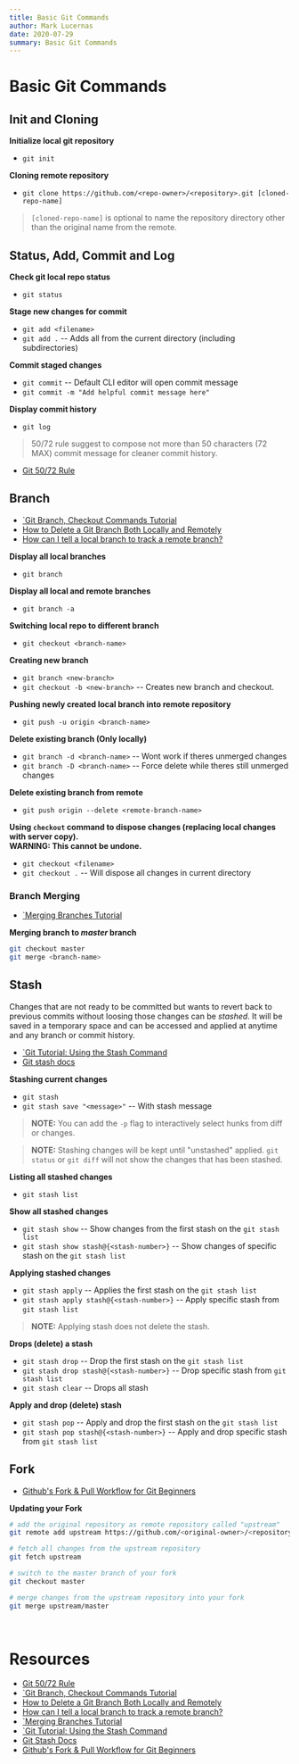 ```yaml
---
title: Basic Git Commands
author: Mark Lucernas
date: 2020-07-29
summary: Basic Git Commands
---
```



# Basic Git Commands

## Init and Cloning

**Initialize local git repository**

  - `git init`


**Cloning remote repository**

  - `git clone https://github.com/<repo-owner>/<repository>.git [cloned-repo-name]`


> `[cloned-repo-name]` is optional to name the repository directory other than
the original name from the remote.

## Status, Add, Commit and Log

**Check git local repo status**

  - `git status`


**Stage new changes for commit**

  - `git add <filename>`
  - `git add .` -- Adds all from the current directory (including subdirectories)


**Commit staged changes**

  - `git commit` -- Default CLI editor will open commit message
  - `git commit -m "Add helpful commit message here"`


**Display commit history**

  - `git log`


> 50/72 rule suggest to compose not more than 50 characters (72 MAX) commit
message for cleaner commit history.

  - [Git 50/72 Rule](https://www.midori-global.com/blog/2018/04/02/git-50-72-rule)


## Branch

  - [`Git Branch, Checkout Commands Tutorial](https://www.youtube.com/watch?v=S7SKhR9NVBk)
  - [How to Delete a Git Branch Both Locally and Remotely](https://www.freecodecamp.org/news/how-to-delete-a-git-branch-both-locally-and-remotely/)
  - [How can I tell a local branch to track a remote branch?](https://www.git-tower.com/learn/git/faq/track-remote-upstream-branch)


**Display all local branches**

  - `git branch`


**Display all local and remote branches**

  - `git branch -a`


**Switching local repo to different branch**

  - `git checkout <branch-name>`


**Creating new branch**

  - `git branch <new-branch>`
  - `git checkout -b <new-branch>` -- Creates new branch and checkout.


**Pushing newly created local branch into remote repository**

  - `git push -u origin <branch-name>`


**Delete existing branch (Only locally)**

  - `git branch -d <branch-name>` -- Wont work if theres unmerged changes
  - `git branch -D <branch-name>` -- Force delete while theres still unmerged
    changes


**Delete existing branch from remote**

  - `git push origin --delete <remote-branch-name>`


**Using `checkout` command to dispose changes (replacing local changes with
server copy). <br>WARNING: This cannot be undone.**

  - `git checkout <filename>`
  - `git checkout .` -- Will dispose all changes in current directory


### Branch Merging

  - [`Merging Branches Tutorial](https://www.youtube.com/watch?v=XX-Kct0PfFc)

**Merging branch to _master_ branch**

```bash
git checkout master
git merge <branch-name>
```


## Stash

Changes that are not ready to be committed but wants to revert back to previous
commits without loosing those changes can be _stashed_. It will be saved in a
temporary space and can be accessed and applied at anytime and any branch or
commit history.

  - [`Git Tutorial: Using the Stash Command](https://www.youtube.com/watch?v=KLEDKgMmbBI)
  - [Git stash docs](https://git-scm.com/docs/git-stash)


**Stashing current changes**

  - `git stash`
  - `git stash save "<message>"` -- With stash message

> **NOTE:** You can add the `-p` flag to interactively select hunks from diff or
changes.


> **NOTE:** Stashing changes will be kept until "unstashed" applied. `git status` or
`git diff` will not show the changes that has been stashed.

**Listing all stashed changes**

  - `git stash list`


**Show all stashed changes**

  - `git stash show` -- Show changes from the first stash on the `git stash
    list`
  - `git stash show stash@{<stash-number>}` -- Show changes of specific stash on
    the `git stash list`


**Applying stashed changes**

  - `git stash apply` -- Applies the first stash on the `git stash list`
  - `git stash apply stash@{<stash-number>}` -- Apply specific stash from
    `git stash list`


> **NOTE:** Applying stash does not delete the stash.

**Drops (delete) a stash**

  - `git stash drop` -- Drop the first stash on the `git stash list`
  - `git stash drop stash@{<stash-number>}` -- Drop specific stash from `git stash
    list`
  - `git stash clear` -- Drops all stash


**Apply and drop (delete) stash**

  - `git stash pop` -- Apply and drop the first stash on the `git stash list`
  - `git stash pop stash@{<stash-number>}` -- Apply and drop specific stash from
    `git stash list`


## Fork

  - [Github's Fork & Pull Workflow for Git Beginners](https://reflectoring.io/github-fork-and-pull/)

**Updating your Fork**

```bash
# add the original repository as remote repository called "upstream"
git remote add upstream https://github.com/<original-owner>/<repository>.git

# fetch all changes from the upstream repository
git fetch upstream

# switch to the master branch of your fork
git checkout master

# merge changes from the upstream repository into your fork
git merge upstream/master
```

<br>

# Resources

  - [Git 50/72 Rule](https://www.midori-global.com/blog/2018/04/02/git-50-72-rule)
  - [`Git Branch, Checkout Commands Tutorial](https://www.youtube.com/watch?v=S7SKhR9NVBk)
  - [How to Delete a Git Branch Both Locally and Remotely](https://www.freecodecamp.org/news/how-to-delete-a-git-branch-both-locally-and-remotely/)
  - [How can I tell a local branch to track a remote branch?](https://www.git-tower.com/learn/git/faq/track-remote-upstream-branch)
  - [`Merging Branches Tutorial](https://www.youtube.com/watch?v=XX-Kct0PfFc)
  - [`Git Tutorial: Using the Stash Command](https://www.youtube.com/watch?v=KLEDKgMmbBI)
  - [Git Stash Docs](https://git-scm.com/docs/git-stash)
  - [Github's Fork & Pull Workflow for Git Beginners](https://reflectoring.io/github-fork-and-pull/)


